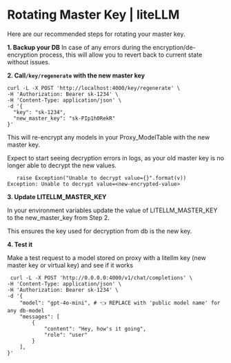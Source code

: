 # Rotating Master Key | liteLLM

Here are our recommended steps for rotating your master key.

**1\. Backup your DB** In case of any errors during the encryption/de-encryption process, this will allow you to revert back to current state without issues.

**2\. Call`/key/regenerate` with the new master key**
    
    
    curl -L -X POST 'http://localhost:4000/key/regenerate' \  
    -H 'Authorization: Bearer sk-1234' \  
    -H 'Content-Type: application/json' \  
    -d '{  
      "key": "sk-1234",  
      "new_master_key": "sk-PIp1h0RekR"  
    }'  
    

This will re-encrypt any models in your Proxy_ModelTable with the new master key.

Expect to start seeing decryption errors in logs, as your old master key is no longer able to decrypt the new values.
    
    
       raise Exception("Unable to decrypt value={}".format(v))  
    Exception: Unable to decrypt value=<new-encrypted-value>  
    

**3\. Update LITELLM_MASTER_KEY**

In your environment variables update the value of LITELLM_MASTER_KEY to the new_master_key from Step 2.

This ensures the key used for decryption from db is the new key.

**4\. Test it**

Make a test request to a model stored on proxy with a litellm key (new master key or virtual key) and see if it works
    
    
     curl -L -X POST 'http://0.0.0.0:4000/v1/chat/completions' \  
    -H 'Content-Type: application/json' \  
    -H 'Authorization: Bearer sk-1234' \  
    -d '{  
        "model": "gpt-4o-mini", # 👈 REPLACE with 'public model name' for any db-model  
        "messages": [  
            {  
                "content": "Hey, how's it going",  
                "role": "user"  
            }  
        ],  
    }'